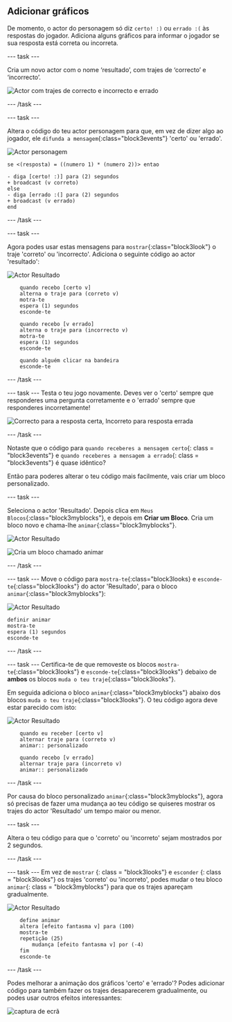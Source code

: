## Adicionar gráficos

De momento, o actor do personagem só diz `certo! :)` ou `errado :(` às respostas do jogador. Adiciona alguns gráficos para informar o jogador se sua resposta está correta ou incorreta.

\--- task \---

Cria um novo actor com o nome ‘resultado’, com trajes de ‘correcto’ e ‘incorrecto’.

![Actor com trajes de correcto e incorrecto e errado](images/brain-result.png)

\--- /task \---

\--- task \---

Altera o código do teu actor personagem para que, em vez de dizer algo ao jogador, ele `difunda a mensagem`{:class="block3events"} 'certo' ou 'errado'.

![Actor personagem](images/giga-sprite.png)

```blocks3
se <(resposta) = ((numero 1) * (numero 2))> entao

- diga [certo! :)] para (2) segundos
+ broadcast (v correto)
else
- diga [errado :(] para (2) segundos
+ broadcast (v errado)
end
```

\--- /task \---

\--- task \---

Agora podes usar estas mensagens para `mostrar`{:class="block3look"} o traje 'correto' ou 'incorrecto'. Adiciona o seguinte código ao actor 'resultado':

![Actor Resultado](images/result-sprite.png)

```blocks3
    quando recebo [certo v]
    alterna o traje para (correto v)
    motra-te
    espera (1) segundos
    esconde-te

    quando recebo [v errado]
    alterna o traje para (incorrecto v)
    motra-te
    espera (1) segundos
    esconde-te

    quando alguém clicar na bandeira 
    esconde-te
```

\--- /task \---

\--- task \--- Testa o teu jogo novamente. Deves ver o 'certo' sempre que responderes uma pergunta corretamente e o 'errado' sempre que responderes incorretamente!

![Correcto para a resposta certa, Incorreto para resposta errada](images/brain-test-answer.png)

\--- /task \---

Notaste que o código para `quando receberes a mensagem certo`{: class = "block3events"} e `quando receberes a mensagem a errado`{: class = "block3events"} é quase idêntico?

Então para poderes alterar o teu código mais facilmente, vais criar um bloco personalizado.

\--- task \---

Seleciona o actor 'Resultado'. Depois clica em `Meus Blocos`{:class="block3myblocks"}, e depois em **Criar um Bloco**. Cria um bloco novo e chama-lhe `animar`{:class="block3myblocks"}.

![Actor Resultado](images/result-sprite.png)

![Cria um bloco chamado animar](images/brain-animate-function.png)

\--- /task \---

\--- task \--- Move o código para `mostra-te`{:class="block3looks} e `esconde-te`{:class="block3looks"} do actor 'Resultado', para o bloco `animar`{:class="block3myblocks"}:

![Actor Resultado](images/result-sprite.png)

```blocks3
definir animar
mostra-te
espera (1) segundos
esconde-te
```

\--- /task \---

\--- task \--- Certifica-te de que removeste os blocos `mostra-te`{:class="block3looks"} e `esconde-te`{:class="block3looks"} debaixo de **ambos** os blocos `muda o teu traje`{:class="block3looks"}.

Em seguida adiciona o bloco `animar`{:class="block3myblocks"} abaixo dos blocos `muda o teu traje`{:class="block3looks"}. O teu código agora deve estar parecido com isto:

![Actor Resultado](images/result-sprite.png)

```blocks3
    quando eu receber [certo v]
    alternar traje para (correto v)
    animar:: personalizado

    quando recebo [v errado]
    alternar traje para (incorreto v)
    animar:: personalizado
```

\--- /task \---

Por causa do bloco personalizado `animar`{:class="block3myblocks"}, agora só precisas de fazer uma mudança ao teu código se quiseres mostrar os trajes do actor 'Resultado' um tempo maior ou menor.

\--- task \---

Altera o teu código para que o 'correto' ou 'incorreto' sejam mostrados por 2 segundos.

\--- /task \---

\--- task \--- Em vez de `mostrar` {: class = "block3looks"} e `esconder` {: class = "block3looks"} os trajes 'correto' ou 'incorreto', podes mudar o teu bloco `animar`{: class = "block3myblocks"} para que os trajes apareçam gradualmente.

![Actor Resultado](images/result-sprite.png)

```blocks3
    define animar
    altera [efeito fantasma v] para (100)
    mostra-te
    repetição (25)
        mudança [efeito fantasma v] por (-4)
    fim
    esconde-te
```

\--- /task \---

Podes melhorar a animação dos gráficos 'certo' e 'errado'? Podes adicionar código para também fazer os trajes desaparecerem gradualmente, ou podes usar outros efeitos interessantes:

![captura de ecrã](images/brain-effects.png)